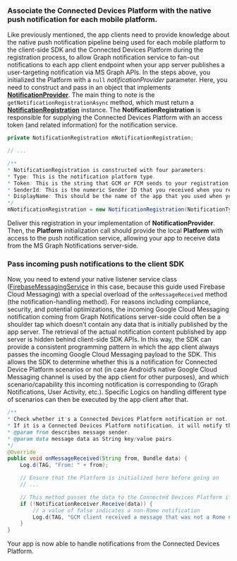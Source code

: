 ### Associate the Connected Devices Platform with the native push notification for each mobile platform. 

Like previously mentioned, the app clients need to provide knowledge about the native push notification pipeline being used for each mobile platform to the client-side SDK and the Connected Devices Platform during the registration process, to allow Graph notification service to fan-out notifications to each app client endpoint when your app server publishes a user-targeting notification via MS Graph APIs.
In the steps above, you initialized the Platform with a `null` *notificationProvider* parameter. Here, you need to construct and pass in an object that implements **[NotificationProvider](https://docs.microsoft.com/java/api/com.microsoft.connecteddevices.core._notification_provider)**. The main thing to note is the `getNotificationRegistrationAsync` method, which must return a **[NotificationRegistration](https://docs.microsoft.com/java/api/com.microsoft.connecteddevices.core._notification_registration)** instance. The **NotificationRegistration** is responsible for supplying the Connected Devices Platform with an access token (and related information) for the notification service.

```Java
private NotificationRegistration mNotificationRegistration;

// ...

/**
* NotificationRegistration is constructed with four parameters:
* Type: This is the notification platform type.
* Token: This is the string that GCM or FCM sends to your registration intent service.
* SenderId: This is the numeric Sender ID that you received when you registered your app for push notifications.
* DisplayName: This should be the name of the app that you used when you registered it on the Microsoft dev portal. 
*/
mNotificationRegistration = new NotificationRegistration(NotificationType.FCM, token, FCM_SENDER_ID, "MyAppName");
```

Deliver this registration in your implementation of **NotificationProvider**. Then, the **Platform** initialization call should provide the local **Platform** with access to the push notification service, allowing your app to receive data from the MS Graph Notifications server-side. 

### Pass incoming push notifications to the client SDK
Now, you need to extend your native listener service class ([FirebaseMessagingService](https://firebase.google.com/docs/reference/android/com/google/firebase/messaging/FirebaseMessagingService) in this case, because this guide used Firebase Cloud Messaging) with a special overload of the `onMessageReceived` method (the notification-handling method).
For reasons including compliance, security, and potential optimizations, the incoming Google Cloud Messaging notification coming from Graph Notifications server-side could often be a shoulder tap which doesn’t contain any data that is initially published by the app server. The retrieval of the actual notification content published by app server is hidden behind client-side SDK APIs. In this way, the SDK can provide a consistent programming pattern in which the app client always passes the incoming Google Cloud Messaging payload to the SDK. This allows the SDK to determine whether this is a notification for Connected Device Platform scenarios or not (in case Android’s native Google Cloud Messaging channel is used by the app client for other purposes), and which scenario/capability this incoming notification is corresponding to (Graph Notifications, User Activity, etc.). Specific Logics on handling different type of scenarios can then be executed by the app client after that. 

```Java
/**
* Check whether it's a Connected Devices Platform notification or not.
* If it is a Connected Devices Platform notification, it will notify the apps with the information in the notification.
* @param from describes message sender.
* @param data message data as String key/value pairs.
*/
@Override
public void onMessageReceived(String from, Bundle data) {
    Log.d(TAG, "From: " + from);

    // Ensure that the Platform is initialized here before going on
    // ...

    // This method passes the data to the Connected Devices Platform if is compatible.
    if (!NotificationReceiver.Receive(data)) {
        // a value of false indicates a non-Rome notification
        Log.d(TAG, "GCM client received a message that was not a Rome notification");
    }
}
```

Your app is now able to handle notifications from the Connected Devices Platform.

